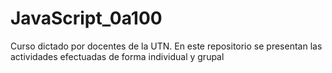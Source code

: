 # JavaScript_0a100
Curso dictado por docentes de la UTN. En este repositorio se presentan las actividades efectuadas de forma individual y grupal
